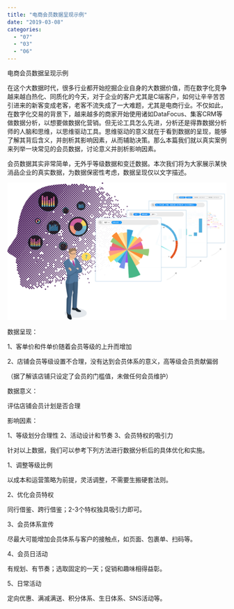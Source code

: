 ```yaml
---
title: "电商会员数据呈现示例"
date: "2019-03-08"
categories: 
  - "07"
  - "03"
  - "06"
---
```


电商会员数据呈现示例

在这个大数据时代，很多行业都开始挖掘企业自身的大数据价值，而在数字化竞争越来越白热化、同质化的今天，对于企业的客户尤其是C端客户，如何让辛辛苦苦引进来的新客变成老客，老客不流失成了一大难题，尤其是电商行业。不仅如此，在数字化交易的背景下，越来越多的商家开始使用诸如DataFocus、集客CRM等做数据分析，以想要做数据化营销。但无论工具怎么先进，分析还是得靠数据分析师的人脑和思维，以思维驱动工具。思维驱动的意义就在于看到数据的呈现，能够了解其背后含义，并剖析其影响因素，从而辅助决策。那么本篇我们就以真实案例来列举一块常见的会员数据，讨论意义并剖析影响因素。

会员数据其实非常简单，无外乎等级数据和变迁数据。本次我们将为大家展示某快消品企业的真实数据，为数据保密性考虑，数据呈现仅以文字描述。

![23213](images/23213.png)

数据呈现：

1、客单价和件单价随着会员等级的上升而增加

2、店铺会员等级设置不合理，没有达到会员体系的意义，高等级会员贡献偏弱

（据了解该店铺只设定了会员的门槛值，未做任何会员维护）

数据意义：

评估店铺会员计划是否合理

影响因素：

1、等级划分合理性 2、活动设计和节奏 3、会员特权的吸引力

针对以上数据，我们可以参考下列方法进行数据分析后的具体优化和实施。

1、调整等级比例

以成本和运营策略为前提，灵活调整，不需要生搬硬套法则。

2、优化会员特权

同行借鉴、跨行借鉴；2-3个特权独具吸引力即可。

3、会员体系宣传

尽最大可能增加会员体系与客户的接触点，如页面、包裹单、扫码等。

4、会员日活动

有规划、有节奏；选取固定的一天；促销和趣味相得益彰。

5、日常活动

定向优惠、满减满送、积分体系、生日体系、SNS活动等。
